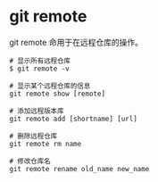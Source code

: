 # git remote

git remote 命用于在远程仓库的操作。

```shell
# 显示所有远程仓库
$ git remote -v

# 显示某个远程仓库的信息
git remote show [remote]

# 添加远程版本库
git remote add [shortname] [url]

# 删除远程仓库
git remote rm name

# 修改仓库名
git remote rename old_name new_name
```
